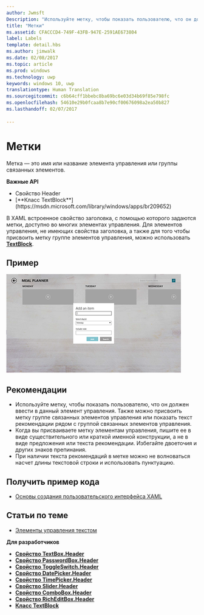 ```yaml
---
author: Jwmsft
Description: "Используйте метку, чтобы показать пользователю, что он должен ввести в данный элемент управления. Также можно присвоить метку группе связанных элементов управления или показать текст рекомендации рядом с группой связанных элементов управления."
title: "Метки"
ms.assetid: CFACCCD4-749F-43FB-947E-2591AE673804
label: Labels
template: detail.hbs
ms.author: jimwalk
ms.date: 02/08/2017
ms.topic: article
ms.prod: windows
ms.technology: uwp
keywords: windows 10, uwp
translationtype: Human Translation
ms.sourcegitcommit: c6b64cff1bbebc8ba69bc6e03d34b69f85e798fc
ms.openlocfilehash: 54610e29b0fcaa8b7e90cf00676098a2ea50b827
ms.lasthandoff: 02/07/2017

---
```

# <a name="labels"></a>Метки

<link rel="stylesheet" href="https://az835927.vo.msecnd.net/sites/uwp/Resources/css/custom.css"> 

Метка — это имя или название элемента управления или группы связанных элементов.

<div class="important-apis" >
<b>Важные API</b><br/>
<ul>
<li>Свойство Header</li>
<li>[**Класс TextBlock**](https://msdn.microsoft.com/library/windows/apps/br209652)</li>
</ul>
</div>


В XAML встроенное свойство заголовка, с помощью которого задаются метки, доступно во многих элементах управления. Для элементов управления, не имеющих свойства заголовка, а также для того чтобы присвоить метку группе элементов управления, можно использовать [**TextBlock**](https://msdn.microsoft.com/library/windows/apps/br209652).


## <a name="example"></a>Пример


![Снимок экрана, иллюстрирующий стандартный элемент управления «Метка»](images/label-standard.png)

## <a name="recommendations"></a>Рекомендации


-   Используйте метку, чтобы показать пользователю, что он должен ввести в данный элемент управления. Также можно присвоить метку группе связанных элементов управления или показать текст рекомендации рядом с группой связанных элементов управления.
-   Когда вы присваиваете метку элементам управления, пишите ее в виде существительного или краткой именной конструкции, а не в виде предложения или текста рекомендации. Избегайте двоеточия и других знаков препинания.
-   При наличии текста рекомендаций в метке можно не волноваться насчет длины текстовой строки и использовать пунктуацию.


## <a name="get-the-sample-code"></a>Получить пример кода
* [Основы создания пользовательского интерфейса XAML](https://github.com/Microsoft/Windows-universal-samples/blob/master/Samples/XamlUIBasics)

## <a name="related-topics"></a>Статьи по теме
* [Элементы управления текстом](text-controls.md)

**Для разработчиков**
* [**Свойство TextBox.Header**](https://msdn.microsoft.com/library/windows/apps/dn252861)
* [**Свойство PasswordBox.Header**](https://msdn.microsoft.com/library/windows/apps/dn299051)
* [**Свойство ToggleSwitch.Header**](https://msdn.microsoft.com/library/windows/apps/br209713)
* [**Свойство DatePicker.Header**](https://msdn.microsoft.com/library/windows/apps/dn279460)
* [**Свойство TimePicker.Header**](https://msdn.microsoft.com/library/windows/apps/dn299286)
* [**Свойство Slider.Header**](https://msdn.microsoft.com/library/windows/apps/dn252829)
* [**Свойство ComboBox.Header**](https://msdn.microsoft.com/library/windows/apps/dn279416)
* [**Свойство RichEditBox.Header**](https://msdn.microsoft.com/library/windows/apps/dn252726)
* [**Класс TextBlock**](https://msdn.microsoft.com/library/windows/apps/br209652)

 

 





